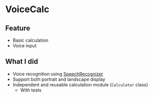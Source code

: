 # VoiceCalc

## Feature

- Basic calculation
- Voice input

## What I did

- Voice recognition using [SpeechRecognizer](https://developer.android.com/reference/android/speech/SpeechRecognizer.html)
- Support both portrait and landscape display
- Independent and reusable calculation module (`Calculator` class)
    - With tests
